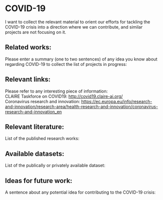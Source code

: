 # COVID-19
I want to collect the relevant material to orient our efforts for tackling the COVID-19 crisis into a direction where we can contribute, and similar projects are not focusing on it.

## Related works:
Please enter a summary (one to two sentences) of any idea you know about regarding COVID-19 to collect the list of projects in progress:

## Relevant links:
Please refer to any interesting piece of information:  
CLAIRE Taskforce on COVID19: http://covid19.claire-ai.org/  
Coronavirus research and innovation: https://ec.europa.eu/info/research-and-innovation/research-area/health-research-and-innovation/coronavirus-research-and-innovation_en

## Relevant literature:
List of the published research works:

## Available datasets:
List of the publically or privately available dataset: 

## Ideas for future work:
A sentence about any potential idea for contributing to the COVID-19 crisis:
